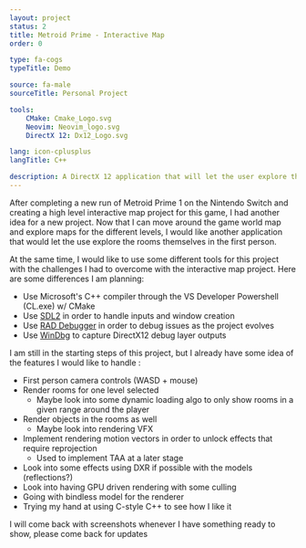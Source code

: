 ```yaml
---
layout: project
status: 2
title: Metroid Prime - Interactive Map
order: 0

type: fa-cogs
typeTitle: Demo

source: fa-male
sourceTitle: Personal Project

tools:
    CMake: Cmake_Logo.svg
    Neovim: Neovim_logo.svg
    DirectX 12: Dx12_Logo.svg

lang: icon-cplusplus
langTitle: C++

description: A DirectX 12 application that will let the user explore the world of Metroid Prime 1. The user can select a level of the game world and move around in the rooms.
---
```


After completing a new run of Metroid Prime 1 on the Nintendo Switch and creating a high level interactive map project for this game, I had another idea for a new project. Now that I can move around the game world map and explore maps for the different levels, I would like another application that would let the use explore the rooms themselves in the first person.

At the same time, I would like to use some different tools for this project with the challenges I had to overcome with the interactive map project. Here are some differences I am planning:

- Use Microsoft's C++ compiler through the VS Developer Powershell (CL.exe) w/ CMake
- Use [SDL2](https://github.com/libsdl-org/SDL) in order to handle inputs and window creation
- Use [RAD Debugger](https://github.com/EpicGamesExt/raddebugger) in order to debug issues as the project evolves
- Use [WinDbg](https://learn.microsoft.com/en-us/windows-hardware/drivers/debugger) to capture DirectX12 debug layer outputs

I am still in the starting steps of this project, but I already have some idea of the features I would like to handle :

- First person camera controls (WASD + mouse)
- Render rooms for one level selected
    - Maybe look into some dynamic loading algo to only show rooms in a given range around the player
- Render objects in the rooms as well
    - Maybe look into rendering VFX
- Implement rendering motion vectors in order to unlock effects that require reprojection
    - Used to implement TAA at a later stage
- Look into some effects using DXR if possible with the models (reflections?)
- Look into having GPU driven rendering with some culling
- Going with bindless model for the renderer
- Trying my hand at using C-style C++ to see how I like it

I will come back with screenshots whenever I have something ready to show, please come back for updates
